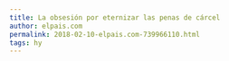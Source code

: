 ```yaml
---
title: La obsesión por eternizar las penas de cárcel
author: elpais.com
permalink: 2018-02-10-elpais.com-739966110.html
tags: hy
---
```


